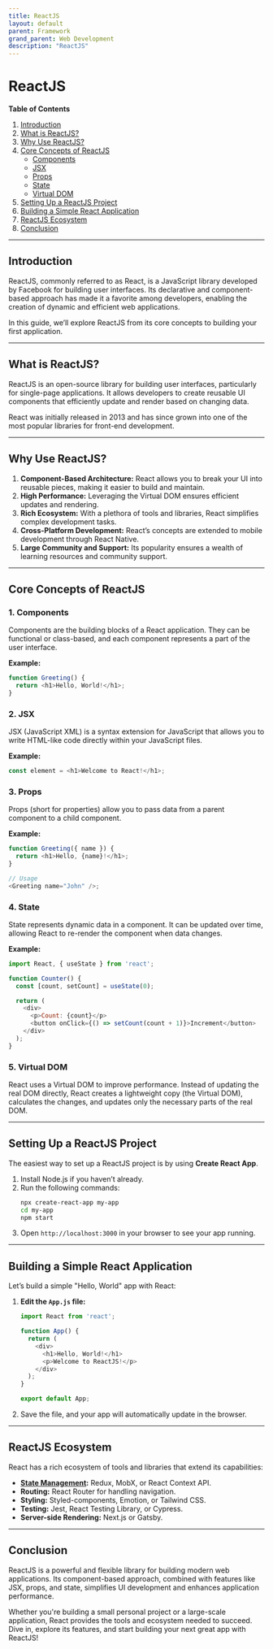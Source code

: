 ```yaml
---
title: ReactJS
layout: default
parent: Framework
grand_parent: Web Development
description: "ReactJS"
---
```


# ReactJS

**Table of Contents**
1. [Introduction](#introduction)
2. [What is ReactJS?](#what-is-reactjs)
3. [Why Use ReactJS?](#why-use-reactjs)
4. [Core Concepts of ReactJS](#core-concepts-of-reactjs)
   - [Components](#1-components)
   - [JSX](#2-jsx)
   - [Props](#3-props)
   - [State](#4-state)
   - [Virtual DOM](#5-virtual-dom)
5. [Setting Up a ReactJS Project](#setting-up-a-reactjs-project)
6. [Building a Simple React Application](#building-a-simple-react-application)
7. [ReactJS Ecosystem](#reactjs-ecosystem)
8. [Conclusion](#conclusion)

---

## Introduction
ReactJS, commonly referred to as React, is a JavaScript library developed by Facebook for building user interfaces. Its declarative and component-based approach has made it a favorite among developers, enabling the creation of dynamic and efficient web applications.

In this guide, we’ll explore ReactJS from its core concepts to building your first application.

---

## What is ReactJS?
ReactJS is an open-source library for building user interfaces, particularly for single-page applications. It allows developers to create reusable UI components that efficiently update and render based on changing data.

React was initially released in 2013 and has since grown into one of the most popular libraries for front-end development.

---

## Why Use ReactJS?
1. **Component-Based Architecture:** React allows you to break your UI into reusable pieces, making it easier to build and maintain.
2. **High Performance:** Leveraging the Virtual DOM ensures efficient updates and rendering.
3. **Rich Ecosystem:** With a plethora of tools and libraries, React simplifies complex development tasks.
4. **Cross-Platform Development:** React’s concepts are extended to mobile development through React Native.
5. **Large Community and Support:** Its popularity ensures a wealth of learning resources and community support.

---

## Core Concepts of ReactJS

### 1. Components
Components are the building blocks of a React application. They can be functional or class-based, and each component represents a part of the user interface.

**Example:**
```javascript
function Greeting() {
  return <h1>Hello, World!</h1>;
}
```

### 2. JSX
JSX (JavaScript XML) is a syntax extension for JavaScript that allows you to write HTML-like code directly within your JavaScript files.

**Example:**
```javascript
const element = <h1>Welcome to React!</h1>;
```

### 3. Props
Props (short for properties) allow you to pass data from a parent component to a child component.

**Example:**
```javascript
function Greeting({ name }) {
  return <h1>Hello, {name}!</h1>;
}

// Usage
<Greeting name="John" />;
```

### 4. State
State represents dynamic data in a component. It can be updated over time, allowing React to re-render the component when data changes.

**Example:**
```javascript
import React, { useState } from 'react';

function Counter() {
  const [count, setCount] = useState(0);

  return (
    <div>
      <p>Count: {count}</p>
      <button onClick={() => setCount(count + 1)}>Increment</button>
    </div>
  );
}
```

### 5. Virtual DOM
React uses a Virtual DOM to improve performance. Instead of updating the real DOM directly, React creates a lightweight copy (the Virtual DOM), calculates the changes, and updates only the necessary parts of the real DOM.

---

## Setting Up a ReactJS Project
The easiest way to set up a ReactJS project is by using **Create React App**.

1. Install Node.js if you haven’t already.
2. Run the following commands:
   ```bash
   npx create-react-app my-app
   cd my-app
   npm start
   ```
3. Open `http://localhost:3000` in your browser to see your app running.

---

## Building a Simple React Application
Let’s build a simple "Hello, World" app with React:

1. **Edit the `App.js` file:**
   ```javascript
   import React from 'react';

   function App() {
     return (
       <div>
         <h1>Hello, World!</h1>
         <p>Welcome to ReactJS!</p>
       </div>
     );
   }

   export default App;
   ```

2. Save the file, and your app will automatically update in the browser.

---

## ReactJS Ecosystem
React has a rich ecosystem of tools and libraries that extend its capabilities:

- **[State Management](./state_in_react.md):** Redux, MobX, or React Context API.
- **Routing:** React Router for handling navigation.
- **Styling:** Styled-components, Emotion, or Tailwind CSS.
- **Testing:** Jest, React Testing Library, or Cypress.
- **Server-side Rendering:** Next.js or Gatsby.

---

## Conclusion
ReactJS is a powerful and flexible library for building modern web applications. Its component-based approach, combined with features like JSX, props, and state, simplifies UI development and enhances application performance.

Whether you're building a small personal project or a large-scale application, React provides the tools and ecosystem needed to succeed. Dive in, explore its features, and start building your next great app with ReactJS!  
